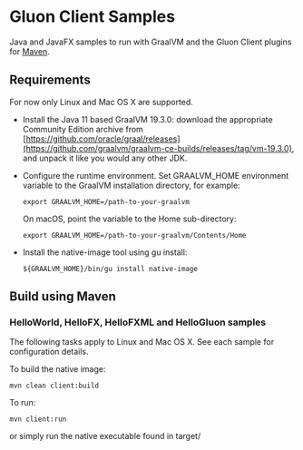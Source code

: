# Gluon Client Samples

Java and JavaFX samples to run with GraalVM and the Gluon Client plugins for [Maven](https://github.com/gluonhq/client-maven-plugin/).

## Requirements

For now only Linux and Mac OS X are supported.

* Install the Java 11 based GraalVM 19.3.0: download the appropriate Community Edition archive from [https://github.com/oracle/graal/releases](https://github.com/graalvm/graalvm-ce-builds/releases/tag/vm-19.3.0), and unpack it like you would any other JDK.

* Configure the runtime environment. Set GRAALVM_HOME environment variable to the GraalVM installation directory, for example:

    `export GRAALVM_HOME=/path-to-your-graalvm`

    On macOS, point the variable to the Home sub-directory:

    `export GRAALVM_HOME=/path-to-your-graalvm/Contents/Home`

* Install the native-image tool using gu install:

   `${GRAALVM_HOME}/bin/gu install native-image`   


## Build using Maven

### HelloWorld, HelloFX, HelloFXML and HelloGluon samples

The following tasks apply to Linux and Mac OS X. See each sample for configuration details.

To build the native image:

    mvn clean client:build

To run:

    mvn client:run

or simply run the native executable found in target/
